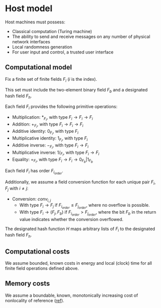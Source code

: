 # Host model

Host machines must possess:
- Classical computation (Turing machine)
- The ability to send and receive messages on any number of physical network interfaces
- Local randomness generation
- For user input and control, a trusted user interface

## Computational model

Fix a finite set of finite fields $F_{i}$ ($i$ is the index).

This set must include the two-element binary field $F_b$ and a designated hash field $F_h$.

Each field $F_i$ provides the following primitive operations:

- Multiplication: $*_{F_i}$, with type $F_i \to F_i \to F_i$
- Addition: $+_{F_i}$, with type $F_i \to F_i \to F_i$
- Additive identity: $0_{F_i}$, with type $F_i$
- Multiplicative identity: $1_{F_i}$, with type $F_i$
- Additive inverse: $-_{F_i}$, with type $F_i \to F_i$
- Multiplicative inverse: $1/_{F_i}$, with type $F_i \to F_i$
- Equality: $=_{F_i}$, with type $F_i \to F_i \to {0_{F_b} | 1_{F_b}}$

Each field $F_i$ has order ${F_{i_{order}}}$.

Additionally, we assume a field conversion function for each unique pair $F_i, F_j$ with $i \neq j$:

- Conversion: $conv_{i, j}$
    - With type $F_i \to F_j$ if $F_{i_{order}} \leq F_{j_{order}}$, where no overflow is possible.
    - With type $F_i \to (F_j, F_b)$ if $F_{i_{order}} > F_{j_{order}}$, where the bit $F_b$ in the return value indicates whether the conversion overflowed.

The designated hash function $H$ maps arbitrary lists of $F_i$ to the designated hash field $F_h$.

## Computational costs

We assume bounded, known costs in energy and local (clock) time for all finite field operations defined above.

## Memory costs

We assume a boundable, known, monotonically increasing cost of nonlocality of reference ([ref](https://en.wikipedia.org/wiki/Locality_of_reference)).
